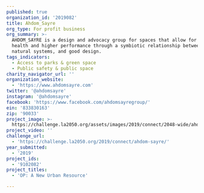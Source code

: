 ```yaml
---
published: true
organization_id: '2019082'
title: Ahdom_Sayre
org_type: For profit business
org_summary: >-
  AHDOM_SAYRE is a design and advocacy group for spaces that allow for true
  health and higher performance through a symbiotic relationship between humans,
  natural systems, and good design.
tags_indicators:
  - Access to parks & green space
  - Public safety & public space
charity_navigator_url: ''
organization_website:
  - 'https://www.ahdomsayre.com'
twitter: '@ahdomsayre'
instagram: '@ahdomsayre'
facebook: 'https://www.facebook.com/ahdomsayregroup/'
ein: '833830163'
zip: '90033'
project_image: >-
  https://challenge.la2050.org/assets/images/2019/connect/2048-wide/ahdom-sayre.jpg
project_video: ''
challenge_url:
  - 'https://challenge.la2050.org/2019/connect/ahdom-sayre/'
year_submitted:
  - '2019'
project_ids:
  - '9102082'
project_titles:
  - 'OP: A New Urban Resource'

---
```

